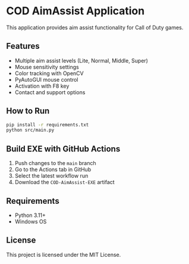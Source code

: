 # COD AimAssist Application

This application provides aim assist functionality for Call of Duty games.

## Features
- Multiple aim assist levels (Lite, Normal, Middle, Super)
- Mouse sensitivity settings
- Color tracking with OpenCV
- PyAutoGUI mouse control
- Activation with F8 key
- Contact and support options

## How to Run

```bash
pip install -r requirements.txt
python src/main.py
```

## Build EXE with GitHub Actions

1. Push changes to the `main` branch
2. Go to the Actions tab in GitHub
3. Select the latest workflow run
4. Download the `COD-AimAssist-EXE` artifact

## Requirements
- Python 3.11+
- Windows OS

## License
This project is licensed under the MIT License.
